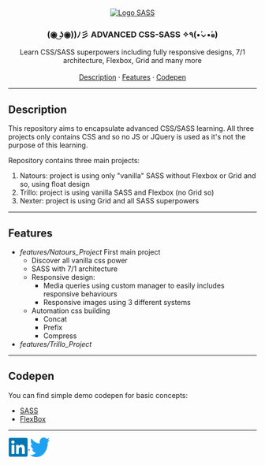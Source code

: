 <!-- PROJECT LOGO -->
<br />
<p align="center">
  <a href="https://github.com/nicode-io/Flutter_Fundamentals">
    <img src="https://upload.wikimedia.org/wikipedia/commons/thumb/9/96/Sass_Logo_Color.svg/512px-Sass_Logo_Color.svg.png" alt="Logo SASS" width="512" height="384">
  </a>

<h3 align="center">(◉ ͜ʖ◉))ﾉ彡 ADVANCED CSS-SASS ✧٩(•́⌄•́๑)</h3>

  <p align="center">
    Learn CSS/SASS superpowers including fully responsive designs, 7/1 architecture, Flexbox, Grid and many more
    <br />
    <br />
    <a href="#description">Description</a>
    ·
    <a href="#features">Features</a>
    ·
    <a href="#codepen">Codepen</a>
  </p>

---

## Description

This repository aims to encapsulate advanced CSS/SASS learning. All three projects only contains CSS and so no JS or
JQuery is used as it's not the purpose of this learning.

Repository contains three main projects:

1. Natours: project is using only "vanilla" SASS without Flexbox or Grid and so, using float design
2. Trillo: project is using vanilla SASS and Flexbox (no Grid so)
3. Nexter: project is using Grid and all SASS superpowers

---

## Features

* *features/Natours_Project* First main project
    * Discover all vanilla css power
    * SASS with 7/1 architecture
    * Responsive design:
        * Media queries using custom manager to easily includes responsive behaviours
        * Responsive images using 3 different systems
    * Automation css building
        * Concat
        * Prefix
        * Compress
* *features/Trillo_Project*

---

## Codepen

You can find simple demo codepen for basic concepts:

* [SASS](https://codepen.io/nicolasdenoel/pen/wvPXqGW)
* [FlexBox](https://codepen.io/nicolasdenoel/pen/KKyJPXM?editors=1100)

---

<a href="https://linkedin.com/in/nicolas-denoel">
  <img align="center" src="https://github.com/devicons/devicon/blob/master/icons/linkedin/linkedin-original.svg" alt="linkedin.com/in/nicolas-denoel" width="40" height="40" />
</a>  <a href="https://twitter.com/nicode_io">
  <img align="center" src="https://github.com/devicons/devicon/blob/master/icons/twitter/twitter-original.svg" alt="twitter.com/inicode_io" width="40" height="40" />
</a>  

